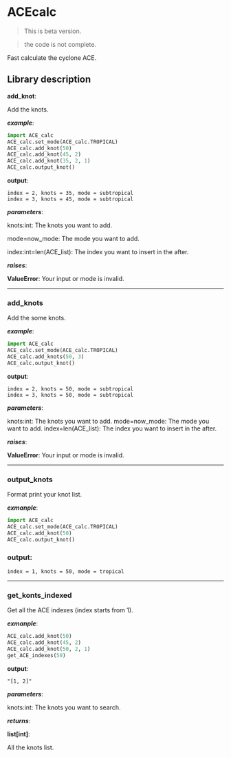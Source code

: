 # ACEcalc

> This is beta version.

> the code is not complete.

Fast calculate the cyclone ACE.

## Library description

**add_knot**:

Add the knots.

**_example_**:

```py
import ACE_calc
ACE_calc.set_mode(ACE_calc.TROPICAL)
ACE_calc.add_knot(50)
ACE_calc.add_knot(45, 2)
ACE_calc.add_knot(35, 2, 1)
ACE_calc.output_knot()
```

**output**:

```index = 1, knots = 50, mode = tropical
index = 2, knots = 35, mode = subtropical
index = 3, knots = 45, mode = subtropical
```

**_parameters_**:

knots:int: The knots you want to add.

mode=now_mode: The mode you want to add.

index:int=len(ACE_list): The index you want to insert in the after.

**_raises_**:

**ValueError**: Your input or mode is invalid.

---

### add_knots

Add the some knots.

**_example_**:

```py
import ACE_calc
ACE_calc.set_mode(ACE_calc.TROPICAL)
ACE_calc.add_knots(50, 3)
ACE_calc.output_knot()
```

**output**:

```index = 1, knots = 50, mode = tropical
index = 2, knots = 50, mode = subtropical
index = 3, knots = 50, mode = subtropical
```

**_parameters_**:

knots:int: The knots you want to add.
mode=now_mode: The mode you want to add.
index=len(ACE_list): The index you want to insert in the after.

**_raises_**:

**ValueError**: Your input or mode is invalid.

---

### output_knots

Format print your knot list.

**_exmanple_**:
```py
import ACE_calc
ACE_calc.set_mode(ACE_calc.TROPICAL)
ACE_calc.add_knot(50)
ACE_calc.output_knot()
```

### output:

```
index = 1, knots = 50, mode = tropical
```

---
### get_konts_indexed

Get all the ACE indexes (index starts from 1).

**_exmanple_**:
```py
ACE_calc.add_knot(50)
ACE_calc.add_knot(45, 2)
ACE_calc.add_knot(50, 2, 1)
get_ACE_indexes(50)
```

**output**:

```
"[1, 2]"
```

**_parameters_**:

knots:int: The knots you want to search.

**_returns_**:

**list[int]**:

All the knots list.